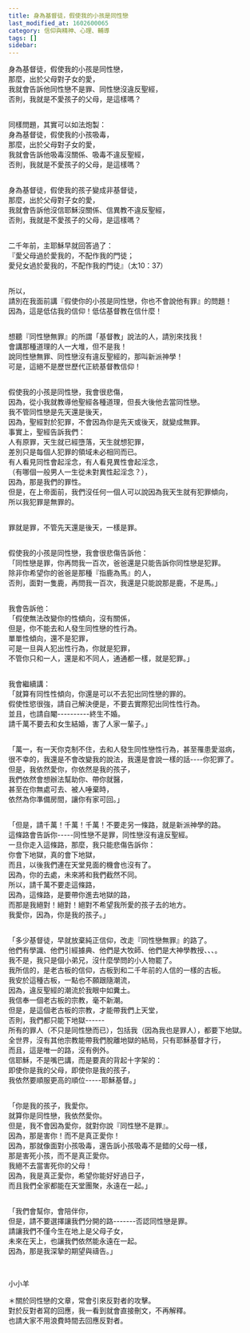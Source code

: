 ```yaml
---
title: 身為基督徒，假使我的小孩是同性戀
last_modified_at: 1602600065
category: 信仰與精神、心理、輔導
tags: []
sidebar: 
---
```


<p>身為基督徒，假使我的小孩是同性戀，<br/>
那麼，出於父母對子女的愛，<br/>
我就會告訴他同性戀不是罪、同性戀沒違反聖經，<br/>
否則，我就是不愛孩子的父母，是這樣嗎？</p>
<p><br/>
同樣問題，其實可以如法炮製：<br/>
身為基督徒，假使我的小孩吸毒，<br/>
那麼，出於父母對子女的愛，<br/>
我就會告訴他吸毒沒關係、吸毒不違反聖經，<br/>
否則，我就是不愛孩子的父母，是這樣嗎？</p>
<p><br/>
身為基督徒，假使我的孩子變成非基督徒，<br/>
那麼，出於父母對子女的愛，<br/>
我就會告訴他沒信耶穌沒關係、信異教不違反聖經，<br/>
否則，我就是不愛孩子的父母，是這樣嗎？</p>
<p><br/>
二千年前，主耶穌早就回答過了：<br/>
『愛父母過於愛我的，不配作我的門徒；<br/>
愛兒女過於愛我的，不配作我的門徒』（太10：37）</p>
<p><br/>
所以，<br/>
請別在我面前講『假使你的小孩是同性戀，你也不會說他有罪』的問題！<br/>
因為，這是低估我的信仰！低估基督教在信什麼！</p>
<p><br/>
想聽『同性戀無罪』的所謂「基督教」說法的人，請別來找我！<br/>
會講那種道理的人一大堆，但不是我！<br/>
說同性戀無罪、同性戀沒有違反聖經的，那叫新派神學！<br/>
可是，這絕不是歷世歷代正統基督教信仰！</p>
<p><br/>
假使我的小孩是同性戀，我會很悲傷，<br/>
因為，從小我就教導他聖經各種道理，但長大後他去當同性戀。<br/>
我不管同性戀是先天還是後天，<br/>
因為，聖經對於犯罪，不會因為你是先天或後天，就變成無罪。<br/>
事實上，聖經告訴我們：<br/>
人有原罪，天生就已經墮落，天生就想犯罪，<br/>
差別只是每個人犯罪的領域未必相同而已。<br/>
有人看見同性會起淫念，有人看見異性會起淫念，<br/>
（有哪個一般男人一生從未對異性起淫念？），<br/>
因為，那是我們的罪性。<br/>
但是，在上帝面前，我們沒任何一個人可以說因為我天生就有犯罪傾向，<br/>
所以我犯罪是無罪的。</p>
<p><br/>
罪就是罪，不管先天還是後天，一樣是罪。</p>
<p><br/>
假使我的小孩是同性戀，我會很悲傷告訴他：<br/>
「同性戀是罪，你再問我一百次，爸爸還是只能告訴你同性戀是犯罪。<br/>
除非你希望你的爸爸是那種『指鹿為馬』的人，<br/>
否則，面對一隻鹿，再問我一百次，我還是只能說那是鹿，不是馬。」</p>
<p><br/>
我會告訴他：<br/>
「假使無法改變你的性傾向，沒有關係，<br/>
但是，你不能去和人發生同性戀的性行為。<br/>
單單性傾向，還不是犯罪，<br/>
可是一旦與人犯出性行為，你就是犯罪，<br/>
不管你只和一人，還是和不同人，通通都一樣，就是犯罪。」</p>
<p><br/>
我會繼續講：<br/>
「就算有同性性傾向，你還是可以不去犯出同性戀的罪的。<br/>
假使性慾很強，請自己解決便是，不要去實際犯出同性性行為。<br/>
並且，也請自閹----------終生不婚。<br/>
請千萬不要去和女生結婚，害了人家一輩子。」</p>
<p><br/>
「萬一，有一天你克制不住，去和人發生同性戀性行為，甚至罹患愛滋病，<br/>
很不幸的，我還是不會改變我的說法，我還是會說一樣的話----你犯罪了。<br/>
但是，我依然愛你，你依然是我的孩子，<br/>
我們依然會想辦法幫助你、帶你就醫，<br/>
甚至在你無處可去、被人唾棄時，<br/>
依然為你準備房間，讓你有家可回。」</p>
<p><br/>
「但是，請千萬！千萬！千萬！不要走另一條路，就是新派神學的路。<br/>
這條路會告訴你-----同性戀不是罪，同性戀沒有違反聖經。<br/>
一旦你走入這條路，那麼，我只能悲傷告訴你：<br/>
你會下地獄，真的會下地獄，<br/>
而且，以後我們連在天堂見面的機會也沒有了。<br/>
因為，你的去處，未來將和我們截然不同。<br/>
所以，請千萬不要走這條路，<br/>
因為，這條路，是要帶你進去地獄的路，<br/>
而那是我絕對！絕對！絕對不希望我所愛的孩子去的地方。<br/>
我愛你，因為，你是我的孩子。」</p>
<p><br/>
「多少基督徒，早就放棄純正信仰，改走『同性戀無罪』的路了。<br/>
他們有學識、他們引經據典、他們是大牧師、他們是大神學教授、、、。<br/>
我不是，我只是個小弟兄，沒什麼學問的小人物罷了。<br/>
我所信的，是老古板的信仰，古板到和二千年前的人信的一樣的古板。<br/>
我安於這種古板，一點也不願跟隨潮流，<br/>
因為，違反聖經的潮流於我眼中如糞土。<br/>
我信奉一個老古板的宗教，毫不新潮。<br/>
但是，是這個老古板的宗教，才能帶我們上天堂，<br/>
否則，我們都只能下地獄------<br/>
所有的罪人（不只是同性戀而已），包括我（因為我也是罪人），都要下地獄。<br/>
全世界，沒有其他宗教能帶我們脫離地獄的結局，只有耶穌基督才行，<br/>
而且，這是唯一的路，沒有例外。<br/>
信耶穌，不是嘴巴講，而是要真的背起十字架的：<br/>
即使你是我的父母，即使你是我的孩子，<br/>
我依然要順服更高的順位-----耶穌基督。」</p>
<p><br/>
「你是我的孩子，我愛你。<br/>
就算你是同性戀，我依然愛你。<br/>
但是，我不會因為愛你，就對你說『同性戀不是罪』。<br/>
因為，那是害你！而不是真正愛你！<br/>
因為，那就像面對小孩吸毒，還告訴小孩吸毒不是錯的父母一樣，<br/>
那是害死小孩，而不是真正愛你。<br/>
我絕不去當害死你的父母！<br/>
因為，我是真正愛你，希望你能好好過日子，<br/>
而且我們全家都能在天堂團聚，永遠在一起。」</p>
<p><br/>
「我們會幫你，會陪伴你，<br/>
但是，請不要選擇讓我們分開的路-------否認同性戀是罪。<br/>
請讓我們不僅今生在地上是父母子女，<br/>
未來在天上，也讓我們依然能永遠在一起。<br/>
因為，那是我深摯的期望與禱告。」</p>
<p> </p>
<p>小小羊</p>
<p>＊關於同性戀的文章，常會引來反對者的攻擊。<br/>
對於反對者寫的回應，我一看到就會直接刪文，不再解釋。<br/>
也請大家不用浪費時間去回應反對者。</p>
<p> </p>
<p> </p>
